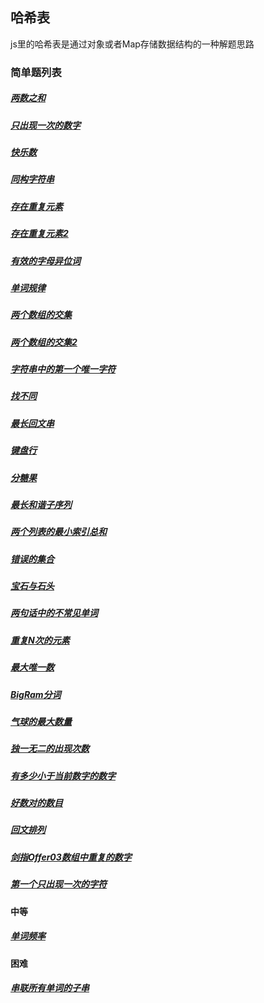 ## 哈希表
js里的哈希表是通过对象或者Map存储数据结构的一种解题思路

### 简单题列表
##### [两数之和](../leetcode/editor/cn/[1]两数之和.js)
##### [只出现一次的数字](../leetcode/editor/cn/[136]只出现一次的数字.js)
##### [快乐数](../leetcode/editor/cn/[202]快乐数.js)
##### [同构字符串](../leetcode/editor/cn/[205]同构字符串.js)
##### [存在重复元素](../leetcode/editor/cn/[217]存在重复元素.js)
##### [存在重复元素2](../leetcode/editor/cn/[219]存在重复元素2.js)
##### [有效的字母异位词](../leetcode/editor/cn/[242]有效的字母异位词.js)
##### [单词规律](../leetcode/editor/cn/[290]单词规律.js)
##### [两个数组的交集](../leetcode/editor/cn/[349]两个数组的交集.js)
##### [两个数组的交集2](../leetcode/editor/cn/[350]两个数组的交集2.js)
##### [字符串中的第一个唯一字符](../leetcode/editor/cn/[387]字符串中的第一个唯一字符.js)
##### [找不同](../leetcode/editor/cn/[389]找不同.js)
##### [最长回文串](../leetcode/editor/cn/[409]最长回文串.js)
##### [键盘行](../leetcode/editor/cn/[500]键盘行.js)
##### [分糖果](../leetcode/editor/cn/[575]分糖果.js)
##### [最长和谐子序列](../leetcode/editor/cn/[594]最长和谐子序列.js)
##### [两个列表的最小索引总和](../leetcode/editor/cn/[599]两个列表的最小索引总和.js)
##### [错误的集合](../leetcode/editor/cn/[645]错误的集合.js)
##### [宝石与石头](../leetcode/editor/cn/[771]宝石与石头.js)
##### [两句话中的不常见单词](../leetcode/editor/cn/[884]两句话中的不常见单词.js)
##### [重复N次的元素](../leetcode/editor/cn/[961]重复N次的元素.js)
##### [最大唯一数](../leetcode/editor/cn/[1133]最大唯一数.js)
##### [BigRam分词](../leetcode/editor/cn/[1078]Bigram分词.js)
##### [气球的最大数量](../leetcode/editor/cn/[1189]气球的最大数量.js)
##### [独一无二的出现次数](../leetcode/editor/cn/[1207]独一无二的出现次数.js)
##### [有多少小于当前数字的数字](../leetcode/editor/cn/[1365]有多少小于当前数字的数字.js)
##### [好数对的数目](../leetcode/editor/cn/[1512]好数对的数目.js)
##### [回文排列](../leetcode/editor/cn/[面试题01.04]回文排列.js)
##### [剑指Offer03数组中重复的数字](../leetcode/editor/cn/[剑指Offer03]数组中重复的数字.js)
##### [第一个只出现一次的字符](../leetcode/editor/cn/[剑指Offer50]第一个只出现一次的字符.js)

#### 中等
##### [单词频率](../leetcode/editor/cn/[面试题16.02]单词频率.js)

#### 困难
##### [串联所有单词的子串](../leetcode/editor/cn/[30]串联所有单词的子串.js)